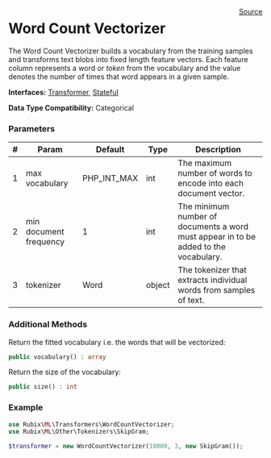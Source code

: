 <p><span style="float:right;"><a href="https://github.com/RubixML/RubixML/blob/master/src/Transformers/WordCountVectorizer.php">Source</a></span></p>

# Word Count Vectorizer
The Word Count Vectorizer builds a vocabulary from the training samples and transforms text blobs into fixed length feature vectors. Each feature column represents a word or *token* from the vocabulary and the value denotes the number of times that word appears in a given sample.

**Interfaces:** [Transformer](#transformers), [Stateful](#stateful)

**Data Type Compatibility:** Categorical

### Parameters
| # | Param | Default | Type | Description |
|---|---|---|---|---|
| 1 | max vocabulary | PHP_INT_MAX | int | The maximum number of words to encode into each document vector. |
| 2 | min document frequency | 1 | int | The minimum number of documents a word must appear in to be added to the vocabulary. |
| 3 | tokenizer | Word | object | The tokenizer that extracts individual words from samples of text. |

### Additional Methods
Return the fitted vocabulary i.e. the words that will be vectorized:
```php
public vocabulary() : array
```

Return the size of the vocabulary:
```php
public size() : int
```

### Example
```php
use Rubix\ML\Transformers\WordCountVectorizer;
use Rubix\ML\Other\Tokenizers\SkipGram;

$transformer = new WordCountVectorizer(10000, 3, new SkipGram());
```